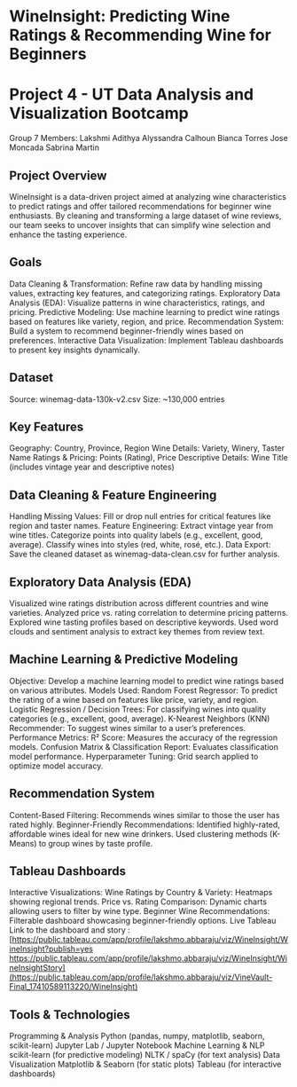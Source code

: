# WineInsight: Predicting Wine Ratings & Recommending Wine for Beginners
# Project 4 - UT Data Analysis and Visualization Bootcamp
 Group 7 Members:
Lakshmi Adithya
Alyssandra Calhoun
Bianca Torres
Jose Moncada
Sabrina Martin

## Project Overview
WineInsight is a data-driven project aimed at analyzing wine characteristics to predict ratings and offer tailored recommendations for beginner wine enthusiasts. By cleaning and transforming a large dataset of wine reviews, our team seeks to uncover insights that can simplify wine selection and enhance the tasting experience.

## Goals
Data Cleaning & Transformation: Refine raw data by handling missing values, extracting key features, and categorizing ratings.
Exploratory Data Analysis (EDA): Visualize patterns in wine characteristics, ratings, and pricing.
Predictive Modeling: Use machine learning to predict wine ratings based on features like variety, region, and price.
Recommendation System: Build a system to recommend beginner-friendly wines based on preferences.
Interactive Data Visualization: Implement Tableau dashboards to present key insights dynamically.

## Dataset
Source: winemag-data-130k-v2.csv
Size: ~130,000 entries

## Key Features
Geography: Country, Province, Region
Wine Details: Variety, Winery, Taster Name
Ratings & Pricing: Points (Rating), Price
Descriptive Details: Wine Title (includes vintage year and descriptive notes)

## Data Cleaning & Feature Engineering
Handling Missing Values: Fill or drop null entries for critical features like region and taster names.
Feature Engineering:
Extract vintage year from wine titles.
Categorize points into quality labels (e.g., excellent, good, average).
Classify wines into styles (red, white, rosé, etc.).
Data Export: Save the cleaned dataset as winemag-data-clean.csv for further analysis.

## Exploratory Data Analysis (EDA)
Visualized wine ratings distribution across different countries and wine varieties.
Analyzed price vs. rating correlation to determine pricing patterns.
Explored wine tasting profiles based on descriptive keywords.
Used word clouds and sentiment analysis to extract key themes from review text.

## Machine Learning & Predictive Modeling
Objective: Develop a machine learning model to predict wine ratings based on various attributes.
Models Used:
Random Forest Regressor: To predict the rating of a wine based on features like price, variety, and region.
Logistic Regression / Decision Trees: For classifying wines into quality categories (e.g., excellent, good, average).
K-Nearest Neighbors (KNN) Recommender: To suggest wines similar to a user’s preferences.
Performance Metrics:
R² Score: Measures the accuracy of the regression models.
Confusion Matrix & Classification Report: Evaluates classification model performance.
Hyperparameter Tuning: Grid search applied to optimize model accuracy.

## Recommendation System
Content-Based Filtering: Recommends wines similar to those the user has rated highly.
Beginner-Friendly Recommendations:
Identified highly-rated, affordable wines ideal for new wine drinkers.
Used clustering methods (K-Means) to group wines by taste profile.

## Tableau Dashboards
Interactive Visualizations:
Wine Ratings by Country & Variety: Heatmaps showing regional trends.
Price vs. Rating Comparison: Dynamic charts allowing users to filter by wine type.
Beginner Wine Recommendations: Filterable dashboard showcasing beginner-friendly options.
Live Tableau Link to the dashboard and story :
[https://public.tableau.com/app/profile/lakshmo.abbaraju/viz/WineInsight/WineInsight?publish=yes
https://public.tableau.com/app/profile/lakshmo.abbaraju/viz/WineInsight/WineInsightStory](https://public.tableau.com/app/profile/lakshmo.abbaraju/viz/VineVault-Final_17410589113220/WineInsight)

## Tools & Technologies
Programming & Analysis
Python (pandas, numpy, matplotlib, seaborn, scikit-learn)
Jupyter Lab / Jupyter Notebook
Machine Learning & NLP
scikit-learn (for predictive modeling)
NLTK / spaCy (for text analysis)
Data Visualization
Matplotlib & Seaborn (for static plots)
Tableau (for interactive dashboards)

